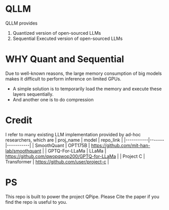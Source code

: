 # QLLM
QLLM provides
1. Quantized version of open-sourced LLMs
2. Sequential Executed version of open-sourced LLMs

# WHY Quant and Sequential
Due to well-known reasons, the large memory consumption of big models makes it difficult to perform inference on limited GPUs. 
- A simple solution is to temporarily load the memory and execute these layers sequentially.
- And another one is to do compression

# Credit
I refer to many existing LLM implementation provided by ad-hoc researchers, which are
| proj_name | model | repo_link |
|-----------|-------|-----------|
| SmoothQuant | OPT175B | https://github.com/mit-han-lab/smoothquant |
| GPTQ-For-LLaMa | LLaMa | https://github.com/qwopqwop200/GPTQ-for-LLaMa |
| Project C | Transformer | https://github.com/user/project-c |

# PS
This repo is built to power the project QPipe. Please Cite the paper if you find the repo is useful to you.